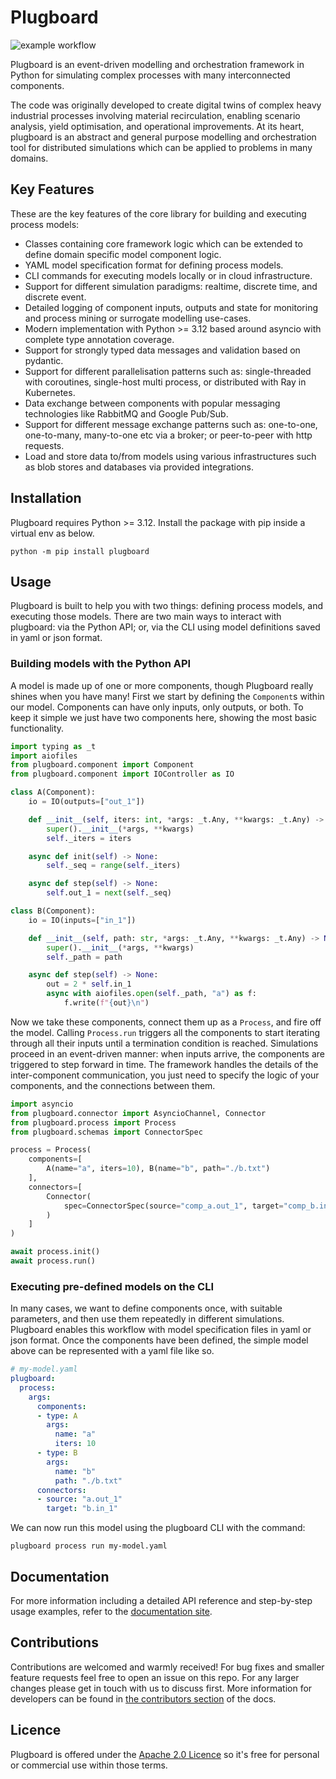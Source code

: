 # Plugboard
![example workflow](https://github.com/plugboard-dev/plugboard/actions/workflows/lint-test.yaml/badge.svg)

Plugboard is an event-driven modelling and orchestration framework in Python for simulating complex processes with many interconnected components.

The code was originally developed to create digital twins of complex heavy industrial processes involving material recirculation, enabling scenario analysis, yield optimisation, and operational improvements. At its heart, plugboard is an abstract and general purpose modelling and orchestration tool for distributed simulations which can be applied to problems in many domains.

## Key Features
These are the key features of the core library for building and executing process models:
- Classes containing core framework logic which can be extended to define domain specific model component logic.
- YAML model specification format for defining process models.
- CLI commands for executing models locally or in cloud infrastructure.
- Support for different simulation paradigms: realtime, discrete time, and discrete event.
- Detailed logging of component inputs, outputs and state for monitoring and process mining or surrogate modelling use-cases.
- Modern implementation with Python >= 3.12 based around asyncio with complete type annotation coverage.
- Support for strongly typed data messages and validation based on pydantic.
- Support for different parallelisation patterns such as: single-threaded with coroutines, single-host multi process, or distributed with Ray in Kubernetes.
- Data exchange between components with popular messaging technologies like RabbitMQ and Google Pub/Sub.
- Support for different message exchange patterns such as: one-to-one, one-to-many, many-to-one etc via a broker; or peer-to-peer with http requests.
- Load and store data to/from models using various infrastructures such as blob stores and databases via provided integrations.

## Installation
Plugboard requires Python >= 3.12. Install the package with pip inside a virtual env as below.
```shell
python -m pip install plugboard
```

## Usage
Plugboard is built to help you with two things: defining process models, and executing those models. There are two main ways to interact with plugboard: via the Python API; or, via the CLI using model definitions saved in yaml or json format.

### Building models with the Python API
A model is made up of one or more components, though Plugboard really shines when you have many! First we start by defining the `Component`s within our model. Components can have only inputs, only outputs, or both. To keep it simple we just have two components here, showing the most basic functionality.
```python
import typing as _t
import aiofiles
from plugboard.component import Component
from plugboard.component import IOController as IO

class A(Component):
    io = IO(outputs=["out_1"])

    def __init__(self, iters: int, *args: _t.Any, **kwargs: _t.Any) -> None:
        super().__init__(*args, **kwargs)
        self._iters = iters

    async def init(self) -> None:
        self._seq = range(self._iters)

    async def step(self) -> None:
        self.out_1 = next(self._seq)

class B(Component):
    io = IO(inputs=["in_1"])

    def __init__(self, path: str, *args: _t.Any, **kwargs: _t.Any) -> None:
        super().__init__(*args, **kwargs)
        self._path = path

    async def step(self) -> None:
        out = 2 * self.in_1
        async with aiofiles.open(self._path, "a") as f:
            f.write(f"{out}\n")
```

Now we take these components, connect them up as a `Process`, and fire off the model. Calling `Process.run` triggers all the components to start iterating through all their inputs until a termination condition is reached. Simulations proceed in an event-driven manner: when inputs arrive, the components are triggered to step forward in time. The framework handles the details of the inter-component communication, you just need to specify the logic of your components, and the connections between them.
```python
import asyncio
from plugboard.connector import AsyncioChannel, Connector
from plugboard.process import Process
from plugboard.schemas import ConnectorSpec

process = Process(
    components=[
        A(name="a", iters=10), B(name="b", path="./b.txt")
    ],
    connectors=[
        Connector(
            spec=ConnectorSpec(source="comp_a.out_1", target="comp_b.in_1"), channel=AsyncioChannel()
        )
    ]
)

await process.init()
await process.run()
```

### Executing pre-defined models on the CLI
In many cases, we want to define components once, with suitable parameters, and then use them repeatedly in different simulations. Plugboard enables this workflow with model specification files in yaml or json format. Once the components have been defined, the simple model above can be represented with a yaml file like so.
```yaml
# my-model.yaml
plugboard:
  process:
    args:
      components:
      - type: A
        args:
          name: "a"
          iters: 10
      - type: B
        args:
          name: "b"
          path: "./b.txt"
      connectors:
      - source: "a.out_1"
        target: "b.in_1"
```

We can now run this model using the plugboard CLI with the command:
```shell
plugboard process run my-model.yaml
```

## Documentation
For more information including a detailed API reference and step-by-step usage examples, refer to the [documentation site](https://plugboard.dev).

## Contributions
Contributions are welcomed and warmly received! For bug fixes and smaller feature requests feel free to open an issue on this repo. For any larger changes please get in touch with us to discuss first. More information for developers can be found in [the contributors section]() of the docs.

## Licence
Plugboard is offered under the [Apache 2.0 Licence](https://www.apache.org/licenses/LICENSE-2.0) so it's free for personal or commercial use within those terms.

